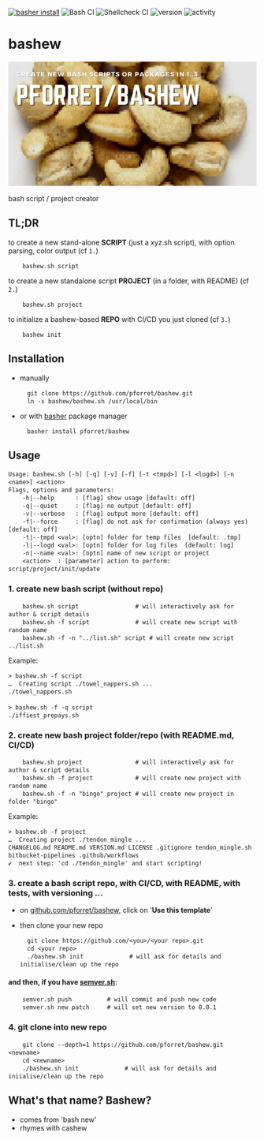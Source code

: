 [![basher install](https://img.shields.io/badge/basher-install-white?logo=gnu-bash&style=flat)](https://basher.gitparade.com/package/)
![Bash CI](https://github.com/pforret/bashew/workflows/Bash%20CI/badge.svg) 
![Shellcheck CI](https://github.com/pforret/bashew/workflows/Shellcheck%20CI/badge.svg)
![version](https://img.shields.io/github/v/release/pforret/bashew)
![activity](https://img.shields.io/github/commit-activity/m/pforret/bashew)

# bashew

![Bashew Logo](assets/bashew.png)

bash script / project creator

## TL;DR

to create a new stand-alone **SCRIPT** (just a xyz.sh script), with option parsing, color output (cf `1.`)

        bashew.sh script
    
to create a new standalone script **PROJECT** (in a folder, with README) (cf `2.`)

        bashew.sh project

to initialize a bashew-based **REPO** with CI/CD you just cloned (cf `3.`)

        bashew init
        
## Installation

* manually

        git clone https://github.com/pforret/bashew.git
        ln -s bashew/bashew.sh /usr/local/bin
    
* or with [basher](https://github.com/basherpm/basher) package manager

        basher install pforret/bashew
        
## Usage

    Usage: bashew.sh [-h] [-q] [-v] [-f] [-t <tmpd>] [-l <logd>] [-n <name>] <action>
    Flags, options and parameters:
        -h|--help      : [flag] show usage [default: off]
        -q|--quiet     : [flag] no output [default: off]
        -v|--verbose   : [flag] output more [default: off]
        -f|--force     : [flag] do not ask for confirmation (always yes) [default: off]
        -t|--tmpd <val>: [optn] folder for temp files  [default: .tmp]
        -l|--logd <val>: [optn] folder for log files  [default: log]
        -n|--name <val>: [optn] name of new script or project
        <action>  : [parameter] action to perform: script/project/init/update

### 1. create new bash script (without repo)

        bashew.sh script                # will interactively ask for author & script details
        bashew.sh -f script             # will create new script with random name
        bashew.sh -f -n "../list.sh" script # will create new script ../list.sh
   
Example:

    > bashew.sh -f script
    …  Creating script ./towel_nappers.sh ...
    ./towel_nappers.sh
    
    > bashew.sh -f -q script
    ./iffiest_prepays.sh
 
### 2. create new bash project folder/repo (with README.md, CI/CD)

        bashew.sh project               # will interactively ask for author & script details
        bashew.sh -f project            # will create new project with random name
        bashew.sh -f -n "bingo" project # will create new project in folder "bingo"

Example:

    > bashew.sh -f project
    …  Creating project ./tendon_mingle ...
    CHANGELOG.md README.md VERSION.md LICENSE .gitignore tendon_mingle.sh bitbucket-pipelines .github/workflows  
    ✔  next step: 'cd ./tendon_mingle' and start scripting!
  
### 3. create a bash script repo, with CI/CD, with README, with tests, with versioning ... 

* on [github.com/pforret/bashew](https://github.com/pforret/bashew), click on '**Use this template**'
* then clone your new repo

        git clone https://github.com/<you>/<your repo>.git
        cd <your repo>
        ./bashew.sh init             # will ask for details and initialise/clean up the repo

#### and then, if you have [semver.sh](https://github.com/pforret/semver):
        semver.sh push          # will commit and push new code
        semver.sh new patch     # will set new version to 0.0.1


  
### 4. git clone into new repo

        git clone --depth=1 https://github.com/pforret/bashew.git <newname>
        cd <newname>
        ./bashew.sh init             # will ask for details and iniialise/clean up the repo

## What's that name? Bashew?
* comes from 'bash new'
* rhymes with cashew
